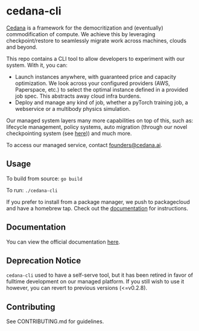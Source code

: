# cedana-cli

[Cedana](https://cedana.ai) is a framework for the democritization and (eventually) commodification of compute. We achieve this by leveraging checkpoint/restore to seamlessly migrate work across machines, clouds and beyond.

This repo contains a CLI tool to allow developers to experiment with our system. With it, you can:

- Launch instances anywhere, with guaranteed price and capacity optimization. We look across your configured providers (AWS, Paperspace, etc.) to select the optimal instance defined in a provided job spec. This abstracts away cloud infra burdens.
- Deploy and manage any kind of job, whether a pyTorch training job, a webservice or a multibody physics simulation.

Our managed system layers many more capabilities on top of this, such as: lifecycle management, policy systems, auto migration (through our novel checkpointing system (see [here](https://github.com/cedana/cedana))) and much more.

To access our managed service, contact <founders@cedana.ai>.

## Usage

To build from source:
`go build`

To run:
`./cedana-cli`

If you prefer to install from a package manager, we push to packagecloud and have a homebrew tap. Check out the [documentation](https://cedna.rtfd.io) for instructions.

## Documentation

You can view the official documentation [here](https://docs.cedana.ai).

## Deprecation Notice

`cedana-cli` used to have a self-serve tool, but it has been retired in favor of fulltime development on our managed platform. If you still wish to use it however, you can revert to previous versions (<=v0.2.8).

## Contributing

See CONTRIBUTING.md for guidelines.